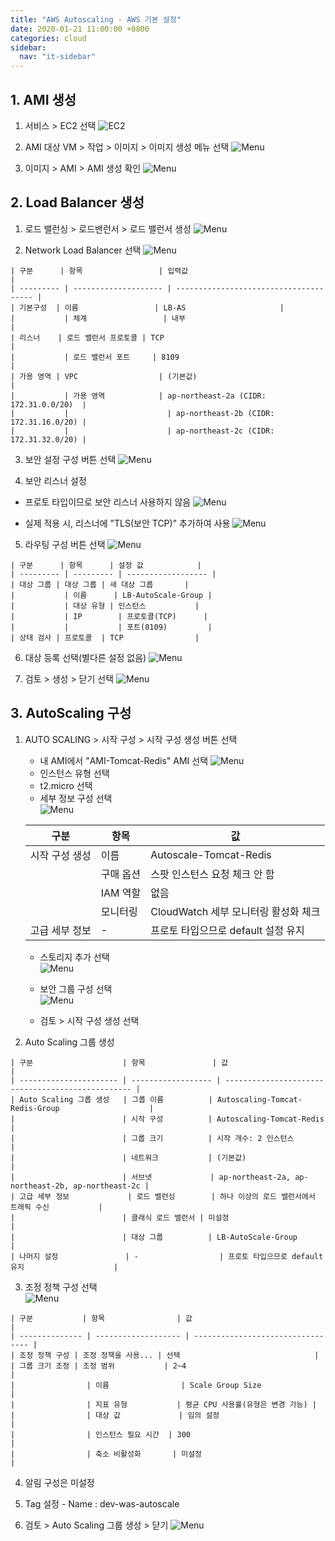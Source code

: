 ```yaml
---
title: "AWS Autoscaling - AWS 기본 설정"
date: 2020-01-21 11:00:00 +0800
categories: cloud
sidebar:
  nav: "it-sidebar"
---
```


## 1. AMI 생성
  1. 서비스 > EC2 선택
    ![EC2](/assets/images/autoscaling001.png)
  
  2. AMI 대상 VM > 작업 > 이미지 > 이미지 생성 메뉴 선택
    ![Menu](/assets/images/autoscaling002.png)
  
  3. 이미지 > AMI > AMI 생성 확인
    ![Menu](/assets/images/autoscaling003.png)

## 2. Load Balancer 생성
  1. 로드 밸런싱 > 로드밴런서 > 로드 밸런서 생성
    ![Menu](/assets/images/autoscaling004.png)
    
  2. Network Load Balancer 선택
    ![Menu](/assets/images/autoscaling005.png)

    | 구분      | 항목                 | 입력값                                 |
    | --------- | -------------------- | -------------------------------------- |
    | 기본구성  | 이름                 | LB-AS                     |
    |           | 체계                 | 내부                                   |
    | 리스너    | 로드 밸런서 프로토콜 | TCP                                    |
    |           | 로드 밸런서 포트     | 8109                                   |
    | 가용 영역 | VPC                  | (기본값)                               |
    |           | 가용 영역            | ap-northeast-2a (CIDR: 172.31.0.0/20)  |
    |           |                      | ap-northeast-2b (CIDR: 172.31.16.0/20) |
    |           |                      | ap-northeast-2c (CIDR: 172.31.32.0/20) |

  3. 보안 설정 구성 버튼 선택
    ![Menu](/assets/images/autoscaling006.png)
    
  4. 보안 리스너 설정
  - 프로토 타입이므로 보안 리스너 사용하지 않음
  ![Menu](/assets/images/autoscaling007.png)
   
    
  - 실제 적용 시, 리스너에 "TLS(보안 TCP)" 추가하여 사용
  ![Menu](/assets/images/autoscaling008.png)

  5. 라우팅 구성 버튼 선택
  ![Menu](/assets/images/autoscaling009.png)

    | 구분      | 항목      | 설정 값            |
    | --------- | --------- | ------------------ |
    | 대상 그룹 | 대상 그룹 | 새 대상 그룹       |
    |           | 이름      | LB-AutoScale-Group |
    |           | 대상 유형 | 인스턴스           |
    |           | IP        | 프로토콜(TCP)      |
    |           |           | 포트(8109)         |
    | 상태 검사 | 프로토콜  | TCP                |

  6. 대상 등록 선택(별다른 설정 없음)
  ![Menu](/assets/images/autoscaling010.png)
 
  7. 검토 > 생성 > 닫기 선택
  ![Menu](/assets/images/autoscaling011.png)

## 3. AutoScaling 구성
  1. AUTO SCALING > 시작 구성 > 시작 구성 생성 버튼 선택
     - 내 AMI에서 "AMI-Tomcat-Redis" AMI 선택
     ![Menu](/assets/images/autoscaling012.png)
     - 인스턴스 유형 선택
     - t2.micro 선택
     - 세부 정보 구성 선택 <br>
     ![Menu](/assets/images/autoscaling013.png)
  
      | 구분           | 항목      | 값                                   |
      | -------------- | --------- | ------------------------------------ |
      | 시작 구성 생성 | 이름      | Autoscale-Tomcat-Redis               |
      |                | 구매 옵션 | 스팟 인스턴스 요청 체크 안 함        |
      |                | IAM 역할  | 없음                                 |
      |                | 모니터링  | CloudWatch 세부 모니터링 활성화 체크 |
      | 고급 세부 정보 | -         | 프로토 타입으므로 default 설정 유지  |
      
     - 스토리지 추가 선택 <br>
     ![Menu](/assets/images/autoscaling014.png)

     - 보안 그룹 구성 선택 <br>
     ![Menu](/assets/images/autoscaling015.png)
     - 검토 > 시작 구성 생성 선택
  
  2. Auto Scaling 그룹 생성

    | 구분                    | 항목               | 값                                                |
    | ---------------------- | ------------------ | ------------------------------------------------- |
    | Auto Scaling 그룹 생성   | 그룹 이름          | Autoscaling-Tomcat-Redis-Group                    |
    |                        | 시작 구성          | Autoscaling-Tomcat-Redis                          |
    |                        | 그룹 크기          | 시작 개수: 2 인스턴스                             |
    |                        | 네트워크           | (기본값)                                          |
    |                        | 서브넷             | ap-northeast-2a, ap-northeast-2b, ap-northeast-2c |
    | 고급 세부 정보             | 로드 밸런싱        | 하나 이상의 로드 밸런서에서 트래픽 수신           |
    |                        | 클래식 로드 밸런서 | 미설정                                            |
    |                        | 대상 그룹          | LB-AutoScale-Group                                |
    | 나머지 설정               | -                  | 프로토 타입으므로 default 유지                    |

  
  3. 조정 정책 구성 선택 <br>
  ![Menu](/assets/images/autoscaling016.png)

    | 구분           | 항목                | 값                                |
    | -------------- | ------------------- | --------------------------------- |
    | 조정 정책 구성 | 조정 정책을 사용... | 선택                              |
    | 그룹 크기 조정 | 조정 범위           | 2~4                               |
    |                | 이름                | Scale Group Size                  |
    |                | 지표 유형           | 평균 CPU 사용률(유형은 변경 가능) |
    |                | 대상 값             | 임의 설정                         |
    |                | 인스턴스 필요 시간  | 300                               |
    |                | 축소 비활성화       | 미설정                            |

  4. 알림 구성은 미설정

  5. Tag 설정
    - Name : dev-was-autoscale 

  6. 검토 > Auto Scaling 그룹 생성 >  닫기
  ![Menu](/assets/images/autoscaling017.png)

